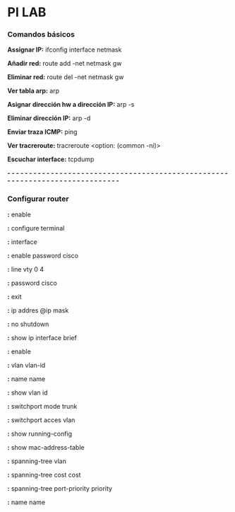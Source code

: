 
# PI LAB

### Comandos básicos

**Assignar IP:** ifconfig interface <interface> <direccion Ip> netmask <netmask>

**Añadir red:** route add -net <red> netmask <netmask> gw <gw>

**Eliminar red:** route del -net <red> netmask <netmask> gw <gw>

**Ver tabla arp:** arp

**Asignar dirección hw a dirección IP:** arp -s <direccion IP> <direccion hw>

**Eliminar dirección IP:** arp -d <direccion IP>

**Enviar traza ICMP:** ping <direccion IP>

**Ver tracreroute:** tracreroute <option: (common -ni)> <direccion IP>

**Escuchar interface:** tcpdump <interface>

**- - - - - - - - - - - - - - - - - - - - - - - - - - - - - - - - - - - - - - - - - - - - - - - - - - - - - - - - - - - - - - - - - - - - - - - - - - - - -**

### Configurar router

**:** enable

**:** configure terminal

**:** interface <interface>
 
 **:** enable password cisco

 **:** line vty 0 4

 **:** password cisco

 **:** exit

 **:** ip addres @ip mask

 **:** no shutdown

 **:** show ip interface brief

 **:** enable

 **:** vlan vlan-id

 **:** name name
 
 **:** show vlan id 

 **:** switchport mode trunk

 **:** switchport acces vlan

 **:** show running-config <interface>

 **:** show mac-address-table

 **:** spanning-tree vlan <vlan-id>

 **:** spanning-tree <vlan vlan-id> cost cost
 
 **:** spanning-tree <vlan vlan-id> port-priority priority

 **:** name name
